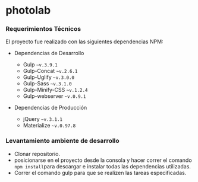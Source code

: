 # photolab

### Requerimientos Técnicos

El proyecto fue realizado con las siguientes dependencias NPM:

+ Dependencias de Desarrollo 
  - Gulp `~v.3.9.1`
  - Gulp-Concat `~v.2.6.1`
  - Gulp-Uglify `~v.3.0.0`
  - Gulp-Sass `~v.3.1.0`
  - Gulp-Minify-CSS `~v.1.2.4`
  - Gulp-webserver `~v.0.9.1`
  
  

+ Dependencias de Producción 
  - jQuery `~v.3.1.1`
  - Materialize `~v.0.97.8`

### Levantamiento ambiente de desarrollo

+ Clonar repositorio.
+ posicionarse en el proyecto desde la consola y hacer correr el comando `npm install`para descargar e instalar todas las dependencias utilizadas.
+ Correr el comando gulp para que se realizen las tareas especificadas.

